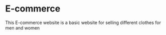# E-commerce
This E-commerce website is a basic website for selling different clothes for men and women
